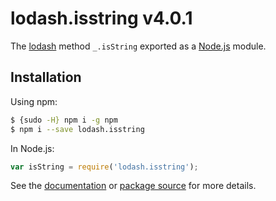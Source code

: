 # lodash.isstring v4.0.1

The [lodash](https://lodash.com/) method `_.isString` exported as a [Node.js](https://nodejs.org/) module.

## Installation

Using npm:

```bash
$ {sudo -H} npm i -g npm
$ npm i --save lodash.isstring
```

In Node.js:

```js
var isString = require('lodash.isstring');
```

See the [documentation](https://lodash.com/docs#isString) or [package source](https://github.com/lodash/lodash/blob/4.0.1-npm-packages/lodash.isstring) for more details.
